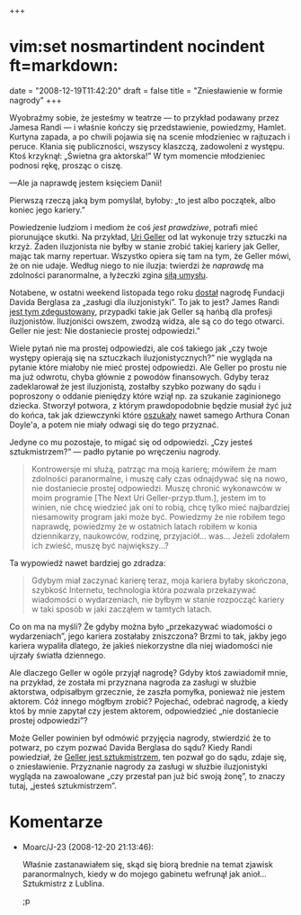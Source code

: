 +++
# vim:set nosmartindent nocindent ft=markdown:
date = "2008-12-19T11:42:20"
draft = false
title = "Zniesławienie w formie nagrody"
+++

Wyobraźmy sobie, że jesteśmy w teatrze — to przykład podawany przez Jamesa Randi
— i właśnie kończy się przedstawienie, powiedzmy, Hamlet. Kurtyna zapada, a po
chwili pojawia się na scenie młodzieniec w rajtuzach i peruce.  Kłania się
publiczności, wszyscy klaszczą, zadowoleni z występu. Ktoś krzyknął: „Świetna
gra aktorska!” W tym momencie młodzieniec podnosi rękę, prosząc o ciszę.

—Ale ja naprawdę jestem księciem Danii!

Pierwszą rzeczą jaką bym pomyślał, byłoby: „to jest albo początek, albo koniec
jego kariery.”

Powiedzenie ludziom i mediom że coś _jest prawdziwe_, potrafi mieć piorunujące
skutki. Na przykład, [Uri Geller](http://en.wikipedia.org/wiki/Uri_Geller) od
lat wykonuje trzy sztuczki na krzyż. Żaden iluzjonista nie byłby w stanie zrobić
takiej kariery jak Geller, mając tak marny repertuar. Wszystko opiera się tam na
tym, że Geller mówi, że on nie udaje. Według niego to nie iluzja: twierdzi że
_naprawdę_ ma zdolności paranormalne, a łyżeczki zgina [siłą
umysłu](http://yt-subs.appspot.com/view?video=agd5dC1zdWJzcgwLEgVWaWRlbxj1OAw).

Notabene, w ostatni weekend listopada tego roku
[dostał](http://www.magicconventionguide.com/2008/uri-geller-recieves-the-berglas-foundation-services-to-promotion-of-magic-award/)
nagrodę Fundacji Davida Berglasa za „zasługi dla iluzjonistyki”. To jak to jest?
James Randi [jest tym zdegustowany](http://itricks.com/randishow/?p=37),
przypadki takie jak Geller są hańbą dla profesji iluzjonistów. Iluzjoniści
owszem, zwodzą widza, ale są co do tego otwarci. Geller nie jest: Nie
dostaniecie prostej odpowiedzi.”

Wiele pytań nie ma prostej odpowiedzi, ale coś takiego jak „czy twoje występy
opierają się na sztuczkach iluzjonistycznych?” nie wygląda na pytanie które
miałoby nie mieć prostej odpowiedzi. Ale Geller po prostu nie ma już odwrotu,
chyba głównie z powodów finansowych. Gdyby teraz zadeklarował że jest
iluzjonistą, zostałby szybko pozwany do sądu i poproszony o oddanie pieniędzy
które wziął np. za szukanie zaginionego dziecka. Stworzył potwora, z którym
prawdopodobnie będzie musiał żyć już do końca, tak jak dziewczynki które
[oszukały](http://en.wikipedia.org/wiki/Cottingley_Fairies) nawet samego
Arthura Conan Doyle'a, a potem nie miały odwagi się do tego przyznać.

Jedyne co mu pozostaje, to migać się od odpowiedzi. „Czy jesteś
sztukmistrzem?” — padło pytanie po wręczeniu nagrody.

> Kontrowersje mi służą, patrząc ma moją karierę; mówiłem że mam zdolności
> paranormalne, i muszę cały czas odnajdywać się na nowo, nie dostaniecie
> prostej odpowiedzi. Muszę chronić wykonawców w moim programie [The Next Uri
> Geller-przyp.tłum.], jestem im to winien, nie chcę wiedzieć jak oni to robią,
> chcę tylko mieć najbardziej niesamowity program jaki może być. Powiedzmy że
> nie robiłem tego naprawdę, powiedzmy że w ostatnich latach robiłem w konia
> dziennikarzy, naukowców, rodzinę, przyjaciół... was... Jeżeli zdołałem ich
> zwieść, muszę być największy...?

Ta wypowiedź nawet bardziej go zdradza:

> Gdybym miał zaczynać karierę teraz, moja kariera byłaby skończona, szybkość
> Internetu, technologia która pozwala przekazywać wiadomości o wydarzeniach,
> nie byłbym w stanie rozpocząć kariery w taki sposób w jaki zacząłem w tamtych
> latach.

Co on ma na myśli? Że gdyby można było „przekazywać wiadomości o wydarzeniach”,
jego kariera zostałaby zniszczona? Brzmi to tak, jakby jego kariera wypaliła
dlatego, że jakieś niekorzystne dla niej wiadomości nie ujrzały światła
dziennego.

Ale dlaczego Geller w ogóle przyjął nagrodę? Gdyby ktoś zawiadomił mnie, na
przykład, że została mi przyznana nagroda za zasługi w służbie aktorstwa,
odpisałbym grzecznie, że zaszła pomyłka, ponieważ nie jestem aktorem. Cóż innego
mógłbym zrobić? Pojechać, odebrać nagrodę, a kiedy ktoś by mnie zapytał czy
jestem aktorem, odpowiedzieć „nie dostaniecie prostej odpowiedzi”?

Może Geller powinien był odmówić przyjęcia nagrody, stwierdzić że to potwarz, po
czym pozwać Davida Berglasa do sądu? Kiedy Randi powiedział, że [Geller jest
sztukmistrzem](http://www.youtube.com/watch?v=Z9oNkC7nJ-w), ten pozwał go do
sądu, zdaje się, o zniesławienie. Przyznanie nagrody za zasługi w służbie
iluzjonistyki wygląda na zawoalowane „czy przestał pan już bić swoją żonę”, to
znaczy tutaj, „jesteś sztukmistrzem”.

# Komentarze

* Moarc/J-23 (2008-12-20 21:13:46): <p>Właśnie zastanawiałem się, skąd się biorą
  brednie na temat zjawisk paranormalnych, kiedy w do mojego gabinetu wefrunął
  jak anioł...<br /> Sztukmistrz z Lublina.</p>  <p>;p</p>
